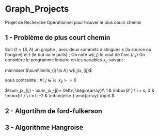 # Graph_Projects
Projet de Recherche Opérationnel pour trouver le plus cours chemin 

## 1 - Problème de plus court chemin
   Soit $G=(S,A)$ un graphe , avec deux sommets distingués $s$ (la source ou l'origine) et $t$ (le but ou le puits) ;
   On note $w(i,j)$ le cout de l'arc $(i,j)$
   On considère le programme linéaire en les variables $x_{ij}$ suivant :
   
   minimiser $\sum\limits_{ij \in A} w(i,j)x_{ij}$
   
   sous contrainte : 
      $\forall i,j \in \mathbb{R} \ \ x_{ij} >= 0$
      
$\sum_jx_{ij} - \sum_jx_{ji}=
\left\{
  \begin{array}\\
      1 & \mbox{if } \ i = s;
      0 & \mbox{if } \ i = t;
      -2 & \mbox{else.}
  \end{array}
\right.$
   
## 2 - Algortihm de ford-fulkerson
## 3 - Algorithme Hangroise
